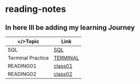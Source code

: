 # reading-notes

## In here Ill be adding my learning Journey ##

| </>Topic      | Link |
| ----------- | ----------- |
| SQL      | [SQL](https://github.com/hamadbd/reading-notes/tree/main/SQL%20Practice)       |
| Terminal Practice | [TERMINAL](https://github.com/hamadbd/reading-notes/tree/main/Terminal%20Practice)|
| READING01 | [class01](https://github.com/hamadbd/reading-notes/tree/main/reading-class-01)|
| READING02 | [class02](https://github.com/hamadbd/reading-notes/tree/main/reading-class-0w)|

